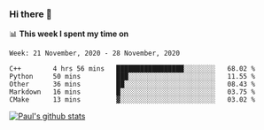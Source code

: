 ### Hi there 👋

📊 **This week I spent my time on**
<!--START_SECTION:waka-->
```text
Week: 21 November, 2020 - 28 November, 2020

C++        4 hrs 56 mins   █████████████████░░░░░░░░   68.02 % 
Python     50 mins         ███░░░░░░░░░░░░░░░░░░░░░░   11.55 % 
Other      36 mins         ██░░░░░░░░░░░░░░░░░░░░░░░   08.43 % 
Markdown   16 mins         █░░░░░░░░░░░░░░░░░░░░░░░░   03.75 % 
CMake      13 mins         ▓░░░░░░░░░░░░░░░░░░░░░░░░   03.02 % 
```
<!--END_SECTION:waka-->


[![Paul's github stats](https://github-readme-stats.vercel.app/api?username=mickeyouyou&theme=dracula&show_icons=true)](https://github.com/anuraghazra/github-readme-stats)
